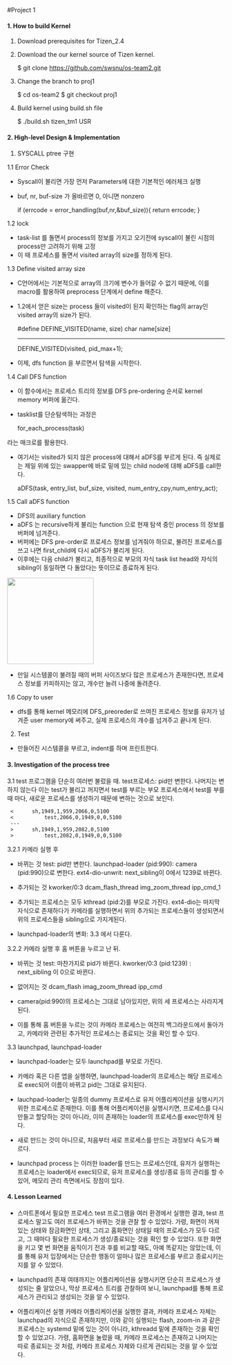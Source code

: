 #Project 1 
#### 1. How to build Kernel
1.	Download prerequisites for Tizen_2.4 


2.	Download the our kernel source of Tizen kernel. 

	$ git clone https://github.com/swsnu/os-team2.git		

3. Change the branch to proj1

	$ cd os-team2
	$ git checkout proj1

4. Build kernel using build.sh file

	$ ./build.sh tizen_tm1 USR

#### 2. High-level Design & Implementation
1. SYSCALL ptree 구현

 1.1 Error Check
 - Syscall이 불리면 가장 먼저 Parameters에 대한 기본적인 에러체크 실행
 - buf, nr, buf-size 가 올바르면 0, 아니면 nonzero

	if (errcode = error_handling(buf,nr,&buf_size)){
		return errcode;
	}

 1.2 lock
 - task-list 를 돌면서 process의 정보를 가지고 오기전에 syscall이 불린 시점의 process만 고려하기 위해 고정 
 - 이 때 프로세스를 돌면서 visited array의 size를 정하게 된다. 

 1.3 Define visited array size
 - C언어에서는 기본적으로 array의 크기에 변수가 들어갈 수 없기 때문에, 이를 macro를 활용하여 preprocess 단계에서 define 해준다. 
 - 1.2에서 얻은 size는 process 들이 visited이 된지 확인하는 flag의 array인 visited array의 size가 된다. 


 	\#define DEFINE_VISITED(name, size)
 		char name[size]
	
	---
	
	DEFINE_VISITED(visited, pid_max+1);
	
 - 이제, dfs function 을 부르면서 탐색을 시작한다. 

 1.4 Call DFS function 
 - 이 함수에서는 프로세스 트리의 정보를 DFS pre-ordering 순서로 kernel memory 버퍼에 옮긴다.  
 - tasklist를 단순탐색하는 과정은

 	for_each_process(task) 

 라는 매크로를 활용한다. 
 - 여기서는 visited가 되지 않은 process에 대해서 aDFS를 부르게 된다. 즉 실제로는 제일 위에 있는 swapper에 바로 밑에 있는 child node에 대해 aDFS를 call한다. 

 	aDFS(task, entry_list, buf_size, visited, num_entry_cpy,num_entry_act);
 
 1.5 Call aDFS function
 - DFS의 auxiliary function
 - aDFS 는 recursive하게 불리는 function 으로 현재 탐색 중인 process 의 정보를 버퍼에 넘겨준다.
 - 버퍼에는 DFS pre-order로 프로세스 정보를 넘겨줘야 하므로, 불려진 프로세스를 쓰고 나면 first_child에 다시 aDFS가 불리게 된다. 
 - 이후에는 다음 child가 불리고, 최종적으로 부모의 자식 task list head와 자식의 sibling이 동일하면 다 돌았다는 뜻이므로 종료하게 된다.

<img src="/home/ubuntu-lee/osprj/linux-3.10-sc7730/proj1_result\list_head.PNG" width="200" height="200"></img>

 - 만일 시스템콜이 불려질 때의 버퍼 사이즈보다 많은 프로세스가 존재한다면, 프로세스 정보를 카피하지는 않고, 개수만 늘려 나중에 돌려준다. 

 1.6 Copy to user
 - dfs를 통해 kernel 메모리에 DFS_preoreder로 쓰여진 프로세스 정보를 유저가 넘겨준 user memory에 써주고, 실제 프로세스의 개수를 넘겨주고 끝나게 된다. 

2. Test
 - 만들어진 시스템콜을 부르고, indent를 하며 프린트한다. 
 
#### 3. Investigation of the process tree
3.1 test 프로그램을 단순히 여러번 불렀을 때.
 test프로세스: pid만 변한다. 나머지는 변하지 않는다 
 이는 test가 불리고 꺼지면서 test를 부르는 부모 프로세스에서 test를 부를 때 마다, 새로운 프로세스를 생성하기 때문에 변하는 것으로 보인다. 
  
	 < 		sh,1949,1,959,2066,0,5100
	 < 			test,2066,0,1949,0,0,5100
	 ---
	 > 		sh,1949,1,959,2082,0,5100
	 > 			test,2082,0,1949,0,0,5100

3.2.1 카메라 실행 후
- 바뀌는 것
	test: pid만 변한다. 
	launchpad-loader (pid:990): camera (pid:990)으로 변한다. 
	ext4-dio-unwrit: next_sibling이 0에서 1239로 바뀐다. 

- 추가되는 것
	kworker/0:3 
	dcam_flash_thread
	img_zoom_thread
	ipp_cmd_1 
- 추가되는 프로세스는 모두 kthread (pid:2)를 부모로 가진다. 
  ext4-dio는 마지막 자식으로 존재하다가 카메라를 실행하면서 위의 추가되는 프로세스들이 생성되면서 위의 프로세스들을 sibling으로 가지게된다. 
- launchpad-loader의 변화: 3.3 에서 다룬다. 

3.2.2 카메라 실행 후 홈 버튼을 누르고 난 뒤. 
- 바뀌는 것
	test: 마찬가지로 pid가 바뀐다. 
 	kworker/0:3 (pid:1239) : next_sibling 이 0으로 바뀐다.

- 없어지는 것
	dcam_flash
	imag_zoom_thread
	ipp_cmd

- camera(pid:990)의 프로세스는 그대로 남아있지만, 위의 세 프로세스는 사라지게 된다.
- 이를 통해 홈 버튼을 누르는 것이 카메라 프로세스는 여전히 백그라운드에서 돌아가고, 카메라와 관련된 추가적인 프로세스는 종료되는 것을 확인 할 수 있다.


3.3 launchpad, launchpad-loader
- launchpad-loader는 모두 launchpad를 부모로 가진다.
- 카메라 혹은 다른 앱을 실행하면, launchpad-loader의 프로세스는 해당 프로세스로 exec되어 이름이 바뀌고 pid는 그대로 유지된다. 

- lauchpad-loader는 일종의 dummy 프로세스로 유저 어플리케이션을 실행시키기 위한 프로세스로 존재한다. 이를 통해 어플리케이션을 실행시키면, 프로세스를 다시 만들고 할당하는 것이 아니라, 이미 존재하는 loader의 프로세스를 exec만하게 된다.
- 새로 만드는 것이 아니므로, 처음부터 새로 프로세스를 만드는 과정보다 속도가 빠르다.
- launchpad process 는 이러한 loader를 만드는 프로세스인데, 유저가 실행하는 프로세스는 loader에서 exec되므로, 유저 프로세스를 생성/종료 등의 관리를 할 수 있어, 메모리 관리 측면에서도 장점이 있다. 


#### 4. Lesson Learned 
- 스마트폰에서 필요한 프로세스
	test 프로그램을 여러 환경에서 실행한 결과, test 프로세스 말고도 여러 프로세스가 바뀌는 것을 관찰 할 수 있었다. 
	가령, 화면이 꺼져있는 상태와 잠금화면인 상태, 그리고 홈화면인 상태일 때의 프로세스가 모두 다르고, 그 때마다 필요한 프로세스가 생성/종료되는 것을 확인 할 수 있었다. 
	또한 화면을 키고 몇 번 화면을 움직이기 전과 후를 비교할 때도, 아예 똑같지는 않았는데, 이를 통해 유저 입장에서는 단순한 행동이 얼마나 많은 프로세스를 부르고 종료시키는 지를 알 수 있었다. 

- launchpad의 존재
	여태까지는 어플리케이션을 실행시키면 단순히 프로세스가 생성되는 줄 알았으나, 막상 프로세스 트리를 관찰하여 보니, launchpad를 통해 프로세스가 관리되고 생성되는 것을 알 수 있었다. 

- 어플리케이션 실행
	카메라 어플리케이션을 실행한 결과, 카메라 프로세스 자체는 launchpad의 자식으로 존재하지만, 이와 같이 실행되는 flash, zoom-in 과 같은 프로세스는 systemd 밑에 있는 것이 아니라, kthreadd 밑에 존재하는 것을 확인 할 수 있었고다.
	가령, 홈화면을 눌렀을 때, 카메라 프로세스는 존재하고 나머지는 따로 종료되는 것 처럼, 카메라 프로세스 자체와 다르게 관리되는 것을 알 수 있었다. 
